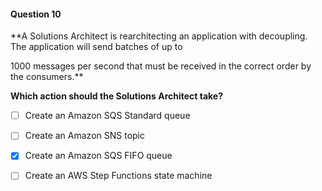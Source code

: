 #### Question  10


**A Solutions Architect is rearchitecting an application with decoupling. The application will send batches of up to

1000 messages per second that must be received in the correct order by the consumers.**


**Which action should the Solutions Architect take?**


- [ ] Create an Amazon SQS Standard queue


- [ ] Create an Amazon SNS topic


- [x] Create an Amazon SQS FIFO queue


- [ ] Create an AWS Step Functions state machine

